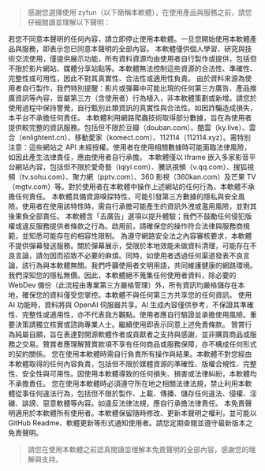 > 感謝您選擇使用 zyfun（以下簡稱本軟體），在使用產品與服務之前，請您仔細閱讀並理解以下聲明：

若您不同意本聲明的任何內容，請立即停止使用本軟體。一旦您開始使用本軟體產品與服務，即表示您已同意本聲明的全部內容。
本軟體僅供個人學習、研究與技術交流使用，僅提供展示功能，所有資料資源均由使用者自行製作或提供，包括但不限於影片網站、媒體分享站點等。本軟體無法控制這些資源的合法性、準確性、完整性或可用性，因此不對其真實性、合法性或適用性負責。
由於資料來源為使用者自行製作，我們特別提醒：影片或彈幕中可能出現的任何第三方廣告、產品推廣資訊等內容，皆屬第三方（含使用者）行為植入，非本軟體策劃或新增。請您於使用過程中保持警覺，自行甄別此類資訊的真實性與合法性。如因詐騙造成損失，本平台不承擔任何責任。
本軟體利用網路爬蟲技術取得部分數據，旨在為使用者提供較完整的資訊服務。包括但不限於豆瓣（douban.com）、酷雲（ky.live）、雲合（enlightent.cn）、移動愛家（komect.com）、112114（112114.xyz）。需特別注意：這些網站之 API 未經授權。使用者在使用相關數據時可能面臨法律風險，如因此產生法律責任，應由使用者自行承擔。
本軟體僅以 Iframe 嵌入多家影音平台網站內容，包括但不限於愛奇藝（iqiyi.com）、騰訊視頻（v.qq.com）、搜狐視頻（tv.sohu.com）、聚力網（pptv.com）、360 影視（360kan.com）及芒果 TV（mgtv.com）等。對於使用者在本軟體中操作上述網站的任何行為，本軟體不承擔任何責任。
本軟體具備資源嗅探特性，可能引發第三方數據的隱私與安全風險。使用者在使用該特性時，需自行承擔可能產生的資訊外洩或濫用風險，並對其後果負全部責任。
本軟體含「去廣告」選項以提升體驗；我們不鼓勵任何侵犯版權或違反服務提供者條款之行為。啟用前，請確保您的操作符合法律與服務商規範，並知悉可能存在的相容性限制。
為遵守網路安全法之內容審核要求，本軟體不提供彈幕發送服務。關於彈幕展示，受限於本地效能未做資料清理，可能存在不良言論，請勿因而招致不必要的麻煩。同時，如使用者透過任何渠道發表不良言論，該行為與本軟體無關。我們呼籲使用者文明用語，共同維護健康的網路環境。
我們深知您的隱私無價。因此，本軟體絕不蒐集任何使用者資料，除必要的 WebDev 備份（此流程由專業第三方嚴格管理）外，所有資訊均嚴格儲存在本地，確保您的資料僅受您掌控。本軟體不與任何第三方共享您的任何資訊。
使用 AI 功能時，資料將與 OpenAI 伺服器共享。AI 生成內容僅供參考，不保證其準確性、完整性或適用性，亦不代表我方觀點。使用者應自行驗證並承擔使用風險。重要決策請獨立核實或諮詢專業人士。繼續使用即表示同意上述免責條款。
贊賞行為純屬自願，旨在表達對開源軟體作者或貢獻者之支持與感謝，並非購買商品或服務之交易。贊賞者應理解贊賞款項不享有任何商品或服務保障，亦不構成任何形式的契約關係。
您在使用本軟體時需自行負責所有操作與結果。本軟體不對您經由本軟體取得的任何內容負責，包括但不限於媒體資源的準確性、版權合規性、完整性、安全性與可用性。因使用本軟體導致的任何損失、損害或法律糾紛，本軟體均不承擔責任。
您在使用本軟體時必須遵守所在地之相關法律法規，禁止利用本軟體從事任何違法行為，包括但不限於製作、上載、傳播、儲存任何違法、侵權、淫穢、誹謗、惡意軟體等內容。如違反法律法規，應自行承擔法律責任。
本免責聲明適用於本軟體所有使用者。本軟體保留隨時修改、更新本聲明之權利，並可能以 GitHub Readme、軟體更新等形式通知使用者。請您定期查閱並遵守最新版本之免責聲明。


> 請您在使用本軟體之前認真閱讀並理解本免責聲明的全部內容，感謝您的理解與支持。

